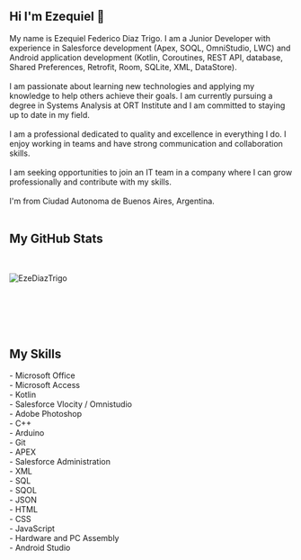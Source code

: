## Hi I'm Ezequiel 👋

<p>My name is Ezequiel Federico Diaz Trigo. I am a Junior Developer with experience in Salesforce development (Apex, SOQL, OmniStudio, LWC) and Android application development (Kotlin, Coroutines, REST API, database, Shared Preferences, Retrofit, Room, SQLite, XML, DataStore).<br><br>
              I am passionate about learning new technologies and applying my knowledge to help others achieve their goals. I am currently pursuing a degree in Systems Analysis at ORT Institute and I am committed to staying up to date in my field.<br><br>
              I am a professional dedicated to quality and excellence in everything I do. I enjoy working in teams and have strong communication and collaboration skills.<br><br>
              I am seeking opportunities to join an IT team in a company where I can grow professionally and contribute with my skills.<br><br>
              I'm from Ciudad Autonoma de Buenos Aires, Argentina.<br><br></p>

<h2>My GitHub Stats</h2>
<br>
<p><img align="left" src="https://github-readme-stats.vercel.app/api/top-langs?username=EzeDiazTrigo&show_icons=true&theme=dark&locale=en&layout=compact" alt="EzeDiazTrigo" /></p>
<br><br><br><br><br><br>
<h2> My Skills </h2>
      <span class="tag2">- Microsoft Office</span><br>
      <span class="tag2">- Microsoft Access</span><br>
      <span class="tag2">- Kotlin</span><br>
      <span class="tag2">- Salesforce Vlocity / Omnistudio</span><br>
      <span class="tag2">- Adobe Photoshop</span><br>
      <span class="tag2">- C++</span><br>
      <span class="tag2">- Arduino</span><br>
      <span class="tag2">- Git</span><br>
      <span class="tag2">- APEX</span><br>
      <span class="tag2">- Salesforce Administration</span><br>
      <span class="tag2">- XML</span><br>
      <span class="tag2">- SQL</span><br>
      <span class="tag2">- SQOL</span><br>
      <span class="tag2">- JSON</span><br>
      <span class="tag2">- HTML</span><br>
      <span class="tag2">- CSS</span><br>
      <span class="tag2">- JavaScript</span><br>
      <span class="tag2">- Hardware and PC Assembly</span><br>
      <span class="tag2">- Android Studio</span><br>
